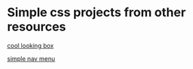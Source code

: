 # Simple css projects from other resources

<p><a href="https://xix0one.github.io/simple-css-projects/box/">cool looking box</a></p>
<p><a href="https://xix0one.github.io/simple-css-projects/nav">simple nav menu</a></p> 
